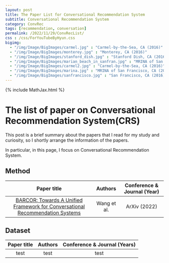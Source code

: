 ```yaml
---
layout: post
title: The Paper List for Conversational Recommendation System
subtitle: Conversational Recommendation System
category: ConvRec
tags: [recommendation, conversation]
permalink: /2022/11/29/ConvRecList/
css : /css/ForYouTubeByHyun.css
bigimg: 
  - "/img/Image/BigImages/carmel.jpg" : "Carmel-by-the-Sea, CA (2016)"
  - "/img/Image/BigImages/monterey.jpg" : "Monterey, CA (2016)"
  - "/img/Image/BigImages/stanford_dish.jpg" : "Stanford Dish, CA (2016)"
  - "/img/Image/BigImages/marian_beach_in_sanfran.jpg" : "MRINA of San Francisco, CA (2016)"
  - "/img/Image/BigImages/carmel2.jpg" : "Carmel-by-the-Sea, CA (2016)"
  - "/img/Image/BigImages/marina.jpg" : "MRINA of San Francisco, CA (2016)"
  - "/img/Image/BigImages/sanfrancisco.jpg" : "San Francisco, CA (2016)"
---
```


{% include MathJax.html %}


# The list of paper on Conversational Recommendation System(CRS)

This post is a brief summary about the papers that I read for my study and curiosity, so I shortly arrange the information of the papers. 

In particular, in this page, I focus on Conversational Recommendation System.

## Method 

| Paper title | Authors | Conference & Journal (Year) | 
|:-------:|:-------:|:-------:|
| [BARCOR: Towards A Unified Framework for Conversational Recommendation Systems](https://arxiv.org/abs/2203.14257) | Wang et al.| ArXiv (2022)| 



## Dataset

| Paper title | Authors | Conference & Journal (Years) |
|:---:|:---:|:---:|
| test | test| test|       

